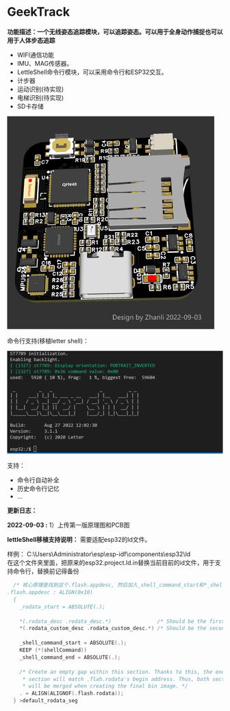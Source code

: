 # GeekTrack

**功能描述：一个无线姿态追踪模块，可以追踪姿态。可以用于全身动作捕捉也可以用于人体步态追踪**

- WIFI通信功能
- IMU、MAG传感器。
- LettleShell命令行模块，可以采用命令行和ESP32交互。
- 计步器
- 运动识别(待实现)
- 电梯识别(待实现)
- SD卡存储

<img src=".\6.Image\Board.jpg" alt=".\6.I" style="zoom: 50%;" />

命令行支持(移植letter shell)：

<img src=".\6.Image\GeekMotion-Shell.png" alt=".\6.I" style="zoom: 50%;" />

支持：

- 命令行自动补全
- 历史命令行记忆
- ...

**更新日志：**

**2022-09-03 :**    1）上传第一版原理图和PCB图

**lettleShell移植支持说明：** 需要适配esp32的ld文件。

样例：
C:\Users\Administrator\esp\esp-idf\components\esp32\ld\
在这个文件夹里面，把原来的esp32.project.ld.in替换当前目前的id文件，用于支持命令行，替换前记得备份

```c++
  /* 核心原理是找到这个.flash.appdesc, 然后加入_shell_command_start和*_shell_command_end/  
.flash.appdesc : ALIGN(0x10)
  {
    _rodata_start = ABSOLUTE(.);

    *(.rodata_desc .rodata_desc.*)               /* Should be the first.  App version info.        DO NOT PUT ANYTHING BEFORE IT! */
    *(.rodata_custom_desc .rodata_custom_desc.*) /* Should be the second. Custom app version info. DO NOT PUT ANYTHING BEFORE IT! */
	
	_shell_command_start = ABSOLUTE(.);
	KEEP (*(shellCommand))
	_shell_command_end = ABSOLUTE(.);

    /* Create an empty gap within this section. Thanks to this, the end of this
     * section will match .flah.rodata's begin address. Thus, both sections
     * will be merged when creating the final bin image. */
    . = ALIGN(ALIGNOF(.flash.rodata));
  } >default_rodata_seg
```

